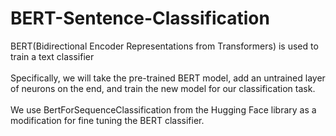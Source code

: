 # BERT-Sentence-Classification
BERT(Bidirectional Encoder Representations from Transformers) is used to train a text classifier 
<br>
<br>
Specifically, we will take the pre-trained BERT model, add an untrained layer of neurons on the end, and train the new model for our classification task.
<br>
<br>
We use BertForSequenceClassification from the Hugging Face library as a modification for fine tuning the BERT classifier.
